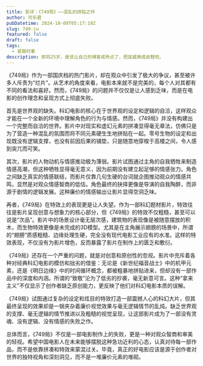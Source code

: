 ```yaml
---
title: 影评：《749局》——混乱的拼贴之作
author: 可乐君
pubDatetime: 2024-10-09T05:17:19Z
slug: 749-ju
featured: false
draft: false
tags:
  - 紧跟时事
description: 即将25岁，是该让自己的博客成熟点了，把匡威换成皮鞋吧。
---
```


《749局》作为一部国庆档的热门影片，却在观众中引发了极大的争议，甚至被许多人斥责为“烂片”。从艺术的角度来看，电影本来就不是完美的，每个人对其都有不同的看法和喜好。然而，《749局》的问题并不仅仅是让人感到乏味，而是在电影的创作理念和呈现方式上彻底失败。

首先是世界观的缺失。科幻电影的核心在于世界观的设定和逻辑的自洽，这样观众才能在一个全新的环境中理解角色的行为与情感。然而，《749局》并没有构建出一个完整而自洽的世界。影片中对现实和虚幻元素的拼凑显得毫无章法，仿佛只是为了营造一种混乱的氛围而将不同元素硬生生地拼贴在一起。零号生物的设定和出现既没有逻辑支撑，也没有前因后果的铺垫，只是随意地穿梭于高楼之间，令人感到突兀而可笑。

其次，影片的人物动机与情感推动极为薄弱。影片试图通过主角的自我牺牲来制造情感高潮，但这种牺牲显得毫无意义，因为前期没有建立起足够的情感张力。角色之间缺乏真实的情感联结，而影片仅靠几句生硬的台词就企图推动观众的情感共鸣，显然是对观众情感智商的低估。角色最终的抉择更像是导演的自我陶醉，而非源于剧情的逻辑发展。这种廉价的情感输出让影片显得空洞乏味。

再者，《749局》在特效上的表现更是让人失望。作为一部科幻题材影片，特效往往是影片呈现创意与想象力的核心部分，但《749局》的特效不仅粗糙，甚至可以说是“次品”。影片中的场景设计毫无层次感，建筑物的表现像是被随意摆放的积木，而生物特效更像是未完成的3D模型。尤其是在主角展示翅膀的场景中，所谓的“翅膀”质感粗糙、边缘处理生硬，完全没有现代电影工业应有的水准。这样的特效表现，不仅没有为影片增色，反而暴露了影片在制作上的匮乏和敷衍。

《749局》还存在一个严重的问题，就是对创意和原创性的忽视。影片中充斥着各种对经典科幻电影的模仿和拙劣的借鉴：无论是《新世纪福音战士》中的机甲元素，还是《明日边缘》中的时间循环概念，都被粗暴地拼贴进来，但却没有一部作品中的深度和内涵。所谓的“致敬”沦为了低劣的抄袭，毫无新意可言。这种“拿来主义”不仅显示了创作者缺乏原创能力，更反映了他们对科幻电影本质的误解。

《749局》试图通过复杂的设定和炫目的特效打造一部震撼人心的科幻大片，但其最终呈现的效果却是一锅夹杂着廉价视觉效果与毫无逻辑情节的乱炖。缺乏世界观的支撑、毫无逻辑的情节推进以及粗糙的视觉呈现，让这部影片成为了一部没有灵魂、没有逻辑、没有情感的失败之作。

总体而言，《749局》不仅是一部电影制作上的失败，更是一种对观众智商和审美的轻视。希望中国电影人在未来能够摆脱这种急功近利的心态，认真对待每一部作品，而不是依靠拼凑和特效来蒙混过关。毕竟，真正的好电影应该是源于创作者对世界的独特视角和深刻洞见，而不是一堆廉价元素的堆砌。
